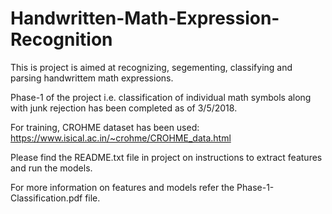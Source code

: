 # Handwritten-Math-Expression-Recognition

This is project is aimed at recognizing, segementing, classifying and parsing handwrittem math expressions.

Phase-1 of the project i.e. classification of individual math symbols along with junk rejection has been completed as of 3/5/2018.

For training, CROHME dataset has been used: https://www.isical.ac.in/~crohme/CROHME_data.html

Please find the README.txt file in project on instructions to extract features and run the models.

For more information on features and models refer the Phase-1-Classification.pdf file.
